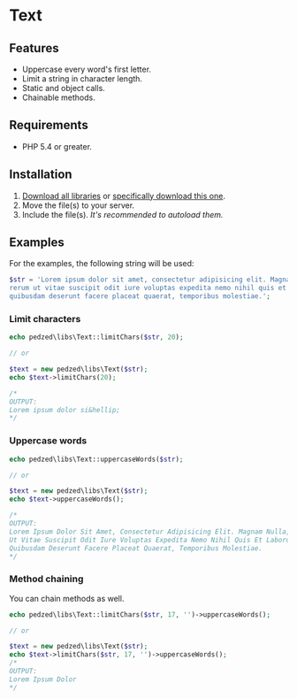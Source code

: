 Text
====

## Features
- Uppercase every word's first letter.
- Limit a string in character length.
- Static and object calls.
- Chainable methods.

## Requirements
- PHP 5.4 or greater.

## Installation
1. [Download all libraries](https://github.com/pedzed/libs/archive/master.zip) 
   or [specifically download this one](https://raw.githubusercontent.com/pedzed/libs/master/src/pedzed/libs/Text.php).
2. Move the file(s) to your server.
3. Include the file(s). *It's recommended to autoload them.*

## Examples
For the examples, the following string will be used:
```php
$str = 'Lorem ipsum dolor sit amet, consectetur adipisicing elit. Magnam nulla, 
rerum ut vitae suscipit odit iure voluptas expedita nemo nihil quis et laborum 
quibusdam deserunt facere placeat quaerat, temporibus molestiae.';
```

### Limit characters
```php
echo pedzed\libs\Text::limitChars($str, 20);

// or

$text = new pedzed\libs\Text($str);
echo $text->limitChars(20);

/*
OUTPUT:
Lorem ipsum dolor si&hellip;
*/
```

### Uppercase words
```php
echo pedzed\libs\Text::uppercaseWords($str);

// or

$text = new pedzed\libs\Text($str);
echo $text->uppercaseWords();

/*
OUTPUT:
Lorem Ipsum Dolor Sit Amet, Consectetur Adipisicing Elit. Magnam Nulla, Rerum 
Ut Vitae Suscipit Odit Iure Voluptas Expedita Nemo Nihil Quis Et Laborum 
Quibusdam Deserunt Facere Placeat Quaerat, Temporibus Molestiae.
*/
```

### Method chaining
You can chain methods as well.
```php
echo pedzed\libs\Text::limitChars($str, 17, '')->uppercaseWords();

// or

$text = new pedzed\libs\Text($str);
echo $text->limitChars($str, 17, '')->uppercaseWords();
/*
OUTPUT:
Lorem Ipsum Dolor
*/
```
